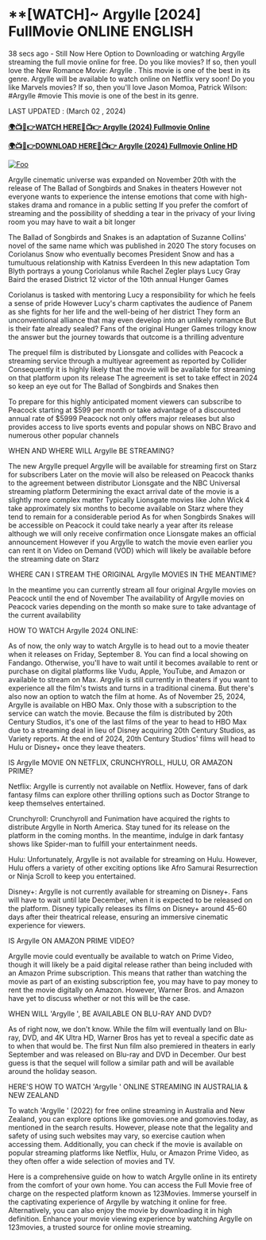 # **[WATCH]~ Argylle [2024] FullMovie ONLINE ENGLISH

38 secs ago - Still Now Here Option to Downloading or watching Argylle streaming the full movie online for free. Do you like movies? If so, then youll love the New Romance Movie: Argylle . This movie is one of the best in its genre. Argylle will be available to watch online on Netflix very soon! Do you like Marvels movies? If so, then you'll love Jason Momoa, Patrick Wilson: #Argylle #movie This movie is one of the best in its genre.


LAST UPDATED : (March 02 , 2024)


**[🌍📺📱👉WATCH HERE🔴📺👉 Argylle (2024) Fullmovie Online](https://cinemaster.club/en/802219/bob-marley-one-love.html)**

**[🌍📺📱👉DOWNLOAD HERE🔴📺👉 Argylle (2024) Fullmovie Online HD](https://cinemaster.club/en/802219/bob-marley-one-love.html)**

[![Foo](https://camo.githubusercontent.com/15786e5906b59b147064f232e20c72ab28618fa4cbf81b8f23f58fbc50995f60/68747470733a2f2f62616e676c617264696172792e636f6d2f77702d636f6e74656e742f75706c6f6164732f323032342f30312f6d6f76696568756268712e676966)](https://cinemaster.club/en/802219/bob-marley-one-love.html)


Argylle cinematic universe was expanded on November 20th with the release of The Ballad of Songbirds and Snakes in theaters However not everyone wants to experience the intense emotions that come with high-stakes drama and romance in a public setting If you prefer the comfort of streaming and the possibility of shedding a tear in the privacy of your living room you may have to wait a bit longer


The Ballad of Songbirds and Snakes is an adaptation of Suzanne Collins' novel of the same name which was published in 2020 The story focuses on Coriolanus Snow who eventually becomes President Snow and has a tumultuous relationship with Katniss Everdeen In this new adaptation Tom Blyth portrays a young Coriolanus while Rachel Zegler plays Lucy Gray Baird the erased District 12 victor of the 10th annual Hunger Games


Coriolanus is tasked with mentoring Lucy a responsibility for which he feels a sense of pride However Lucy's charm captivates the audience of Panem as she fights for her life and the well-being of her district They form an unconventional alliance that may even develop into an unlikely romance But is their fate already sealed? Fans of the original Hunger Games trilogy know the answer but the journey towards that outcome is a thrilling adventure


The prequel film is distributed by Lionsgate and collides with Peacock a streaming service through a multiyear agreement as reported by Collider Consequently it is highly likely that the movie will be available for streaming on that platform upon its release The agreement is set to take effect in 2024 so keep an eye out for The Ballad of Songbirds and Snakes then


To prepare for this highly anticipated moment viewers can subscribe to Peacock starting at $599 per month or take advantage of a discounted annual rate of $5999 Peacock not only offers major releases but also provides access to live sports events and popular shows on NBC Bravo and numerous other popular channels


WHEN AND WHERE WILL Argylle BE STREAMING?


The new Argylle prequel Argylle will be available for streaming first on Starz for subscribers Later on the movie will also be released on Peacock thanks to the agreement between distributor Lionsgate and the NBC Universal streaming platform Determining the exact arrival date of the movie is a slightly more complex matter Typically Lionsgate movies like John Wick 4 take approximately six months to become available on Starz where they tend to remain for a considerable period As for when Songbirds Snakes will be accessible on Peacock it could take nearly a year after its release although we will only receive confirmation once Lionsgate makes an official announcement However if you Argylle to watch the movie even earlier you can rent it on Video on Demand (VOD) which will likely be available before the streaming date on Starz


WHERE CAN I STREAM THE ORIGINAL Argylle MOVIES IN THE MEANTIME?


In the meantime you can currently stream all four original Argylle movies on Peacock until the end of November The availability of Argylle movies on Peacock varies depending on the month so make sure to take advantage of the current availability


HOW TO WATCH Argylle 2024 ONLINE:


As of now, the only way to watch Argylle is to head out to a movie theater when it releases on Friday, September 8. You can find a local showing on Fandango. Otherwise, you'll have to wait until it becomes available to rent or purchase on digital platforms like Vudu, Apple, YouTube, and Amazon or available to stream on Max. Argylle is still currently in theaters if you want to experience all the film's twists and turns in a traditional cinema. But there's also now an option to watch the film at home. As of November 25, 2024, Argylle is available on HBO Max. Only those with a subscription to the service can watch the movie. Because the film is distributed by 20th Century Studios, it's one of the last films of the year to head to HBO Max due to a streaming deal in lieu of Disney acquiring 20th Century Studios, as Variety reports. At the end of 2024, 20th Century Studios' films will head to Hulu or Disney+ once they leave theaters.


IS Argylle MOVIE ON NETFLIX, CRUNCHYROLL, HULU, OR AMAZON PRIME?


Netflix: Argylle is currently not available on Netflix. However, fans of dark fantasy films can explore other thrilling options such as Doctor Strange to keep themselves entertained.


Crunchyroll: Crunchyroll and Funimation have acquired the rights to distribute Argylle in North America. Stay tuned for its release on the platform in the coming months. In the meantime, indulge in dark fantasy shows like Spider-man to fulfill your entertainment needs.


Hulu: Unfortunately, Argylle is not available for streaming on Hulu. However, Hulu offers a variety of other exciting options like Afro Samurai Resurrection or Ninja Scroll to keep you entertained.


Disney+: Argylle is not currently available for streaming on Disney+. Fans will have to wait until late December, when it is expected to be released on the platform. Disney typically releases its films on Disney+ around 45-60 days after their theatrical release, ensuring an immersive cinematic experience for viewers.


IS Argylle ON AMAZON PRIME VIDEO?


Argylle movie could eventually be available to watch on Prime Video, though it will likely be a paid digital release rather than being included with an Amazon Prime subscription. This means that rather than watching the movie as part of an existing subscription fee, you may have to pay money to rent the movie digitally on Amazon. However, Warner Bros. and Amazon have yet to discuss whether or not this will be the case.


WHEN WILL 'Argylle ', BE AVAILABLE ON BLU-RAY AND DVD?


As of right now, we don't know. While the film will eventually land on Blu-ray, DVD, and 4K Ultra HD, Warner Bros has yet to reveal a specific date as to when that would be. The first Nun film also premiered in theaters in early September and was released on Blu-ray and DVD in December. Our best guess is that the sequel will follow a similar path and will be available around the holiday season.


HERE'S HOW TO WATCH 'Argylle ' ONLINE STREAMING IN AUSTRALIA & NEW ZEALAND


To watch 'Argylle ' (2022) for free online streaming in Australia and New Zealand, you can explore options like gomovies.one and gomovies.today, as mentioned in the search results. However, please note that the legality and safety of using such websites may vary, so exercise caution when accessing them. Additionally, you can check if the movie is available on popular streaming platforms like Netflix, Hulu, or Amazon Prime Video, as they often offer a wide selection of movies and TV.



Here is a comprehensive guide on how to watch Argylle online in its entirety from the comfort of your own home. You can access the Full Movie free of charge on the respected platform known as 123Movies. Immerse yourself in the captivating experience of Argylle by watching it online for free. Alternatively, you can also enjoy the movie by downloading it in high definition. Enhance your movie viewing experience by watching Argylle on 123movies, a trusted source for online movie streaming. 
